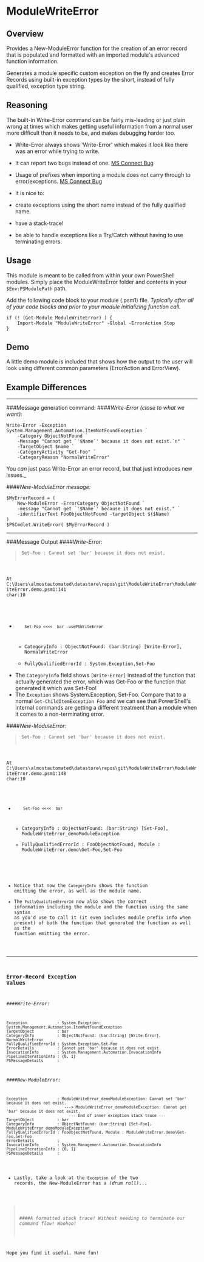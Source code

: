 ModuleWriteError
================

Overview
--------
Provides a New-ModuleError function for the creation of an error record that is
populated and formatted with an imported module's advanced function information.

Generates a module specific custom exception on the fly and creates Error Records
using built-in exception types by the short, instead of fully qualified, exception
type string.

Reasoning
---------
The built-in Write-Error command can be fairly mis-leading or just plain wrong
at times which makes getting useful information from a normal user more difficult
than it needs to be, and makes debugging harder too.

- Write-Error always shows 'Write-Error' which makes it look like there was an
  error while trying to write.
- It can report two bugs instead of one. [MS Connect Bug](https://connect.microsoft.com/PowerShell/feedback/details/524467/)
- Usage of prefixes when importing a module does not carry through to error/exceptions. [MS Connect Bug](https://connect.microsoft.com/PowerShell/feedback/details/523964)

- It is nice to:
 - create exceptions using the short name instead of the fully qualified name.
 - have a stack-trace!
 - be able to handle exceptions like a Try/Catch without having to use terminating errors.


Usage
-----
This module is meant to be called from within your own PowerShell modules.
Simply place the ModuleWriteError folder and contents in your `$Env:PSModulePath` path.

Add the following code block to your module (.psm1) file. _Typically after all of your code blocks and prior to your module initializing function call._

    if (! (Get-Module ModuleWriteError) ) {
        Import-Module "ModuleWriteError" -Global -ErrorAction Stop
    }

Demo
----
A little demo module is included that shows how the output to the user will look
using different common parameters (ErrorAction and ErrorView).


Example Differences
-------------------

---

###Message generation command:
####_Write-Error (close to what we want):_

	Write-Error -Exception System.Management.Automation.ItemNotFoundException `
		-Category ObjectNotFound `
		-Message "Cannot get `'$Name`' because it does not exist.`n" `
		-TargetObject $name `
		-CategoryActivity "Get-Foo" `
		-CategoryReason "NormalWriteError"

You _can_ just pass Write-Error an error record, but that just introduces new issues._

####_New-ModuleError message:_

	$MyErrorRecord = (
		New-ModuleError -ErrorCategory ObjectNotFound `
		-message "Cannot get `'$Name`' because it does not exist." `
		-identifierText FooObjectNotFound -targetObject $($Name)
	)
	$PSCmdlet.WriteError( $MyErrorRecord )

---

###Message Output
####_Write-Error:_

><pre><code>Set-Foo : Cannot set 'bar' because it does not exist.
At C:\Users\almostautomated\datastore\repos\git\ModuleWriteError\ModuleWriteError.demo.psm1:141 char:10
+         Set-Foo <<<<  bar -usePSWriteError
    + CategoryInfo          : ObjectNotFound: (bar:String) [Write-Error], NormalWriteError
    + FullyQualifiedErrorId : System.Exception,Set-Foo
</code></pre>

- The `CategoryInfo` field shows `[Write-Error]` instead of the function that actually generated the error, which was Get-Foo or the function that generated it which was Set-Foo!
- The `Exception` shows System.Exception, Set-Foo.  Compare that to a normal `Get-ChildItemException Foo` and we can see that PowerShell's internal commands are getting a different treatment than a module when it comes to a non-terminating error.

####_New-ModuleError:_

><pre><code>Set-Foo : Cannot set 'bar' because it does not exist.
At C:\Users\almostautomated\datastore\repos\git\ModuleWriteError\ModuleWriteError.demo.psm1:148 char:10
+         Set-Foo <<<<  bar
    + CategoryInfo          : ObjectNotFound: (bar:String) [Set-Foo], ModuleWriteError_demoModuleException
    + FullyQualifiedErrorId : FooObjectNotFound, Module : ModuleWriteError.demo\Get-Foo,Set-Foo

- Notice that now the `CategoryInfo` shows the function emitting the error, as well as the module name.
- The `FullyQualifiedErrorId` now also shows the correct information including the module and the function
using the same syntax as you'd use to call it (it even includes module prefix info when present) of both
the function that generated the function as well as the function emitting the error.

---

### Error-Record Exception Values
####_Write-Error:_

    Exception             : System.Exception: System.Management.Automation.ItemNotFoundException
    TargetObject          : bar
    CategoryInfo          : ObjectNotFound: (bar:String) [Write-Error], NormalWriteError
    FullyQualifiedErrorId : System.Exception,Set-Foo
    ErrorDetails          : Cannot set 'bar' because it does not exist.
    InvocationInfo        : System.Management.Automation.InvocationInfo
    PipelineIterationInfo : {0, 1}
    PSMessageDetails      :

####_New-ModuleError:_

    Exception             : ModuleWriteError_demoModuleException: Cannot set 'bar' because it does not exist.
                             ---> ModuleWriteError_demoModuleException: Cannot get 'bar' because it does not exist.
                               --- End of inner exception stack trace ---
    TargetObject          : bar
    CategoryInfo          : ObjectNotFound: (bar:String) [Set-Foo], ModuleWriteError_demoModuleException
    FullyQualifiedErrorId : FooObjectNotFound, Module : ModuleWriteError.demo\Get-Foo,Set-Foo
    ErrorDetails          :
    InvocationInfo        : System.Management.Automation.InvocationInfo
    PipelineIterationInfo : {0, 1}
    PSMessageDetails      :

- Lastly, take a look at the `Exception` of the two records, the New-ModuleError has a _(drum roll)_...
>####*A formatted stack trace!  Without needing to terminate our command flow!  Woohoo!*


Hope you find it useful.
Have fun!

